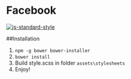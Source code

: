 # Facebook
[![js-standard-style](https://img.shields.io/badge/code%20style-standard-brightgreen.svg?style=flat)](https://github.com/feross/standard)

##Installation
1. `npm -g bower bower-installer`
2. `bower install`
3. Build style.scss in folder `assets\stylesheets`
4. Enjoy!